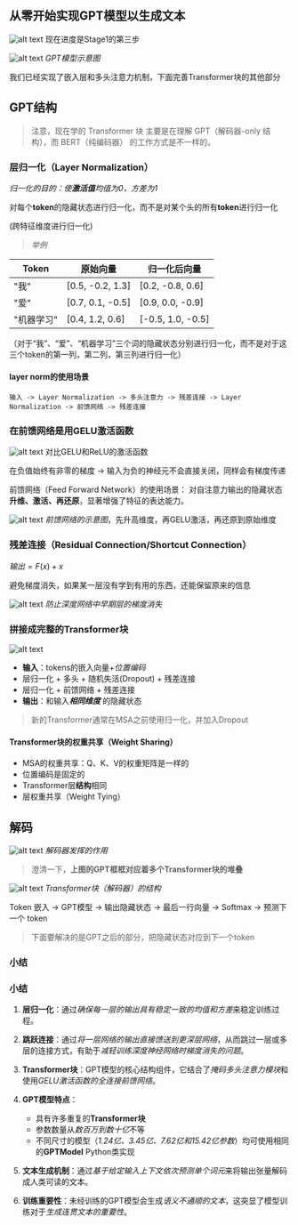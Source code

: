 从零开始实现GPT模型以生成文本
---

![alt text](images/build-a-llm/image_rename28.png)
现在进度是Stage1的第三步

![alt text](images/build-a-llm/image_rename29.png)
*GPT模型示意图*

我们已经实现了嵌入层和多头注意力机制，下面完善Transformer块的其他部分

## GPT结构
> 注意，现在学的 Transformer 块 主要是在理解 GPT（解码器-only 结构），而 BERT（纯编码器） 的工作方式是不一样的。
### 层归一化（Layer Normalization）

*归一化的目的：使**激活值**均值为0，方差为1*

对每个**token**的隐藏状态进行归一化，而不是对某个头的所有**token**进行归一化

(跨特征维度进行归一化)
> *举例*
>
| Token | 原始向量 | 归一化后向量 |
|-------|---------|-------------|
| "我" | [0.5, -0.2, 1.3] | [0.2, -0.8, 0.6] |
| "爱" | [0.7, 0.1, -0.5] | [0.9, 0.0, -0.9] |
| "机器学习" | [0.4, 1.2, 0.6] | [-0.5, 1.0, -0.5] |

（对于“我”、“爱”、“机器学习”三个词的隐藏状态分别进行归一化，而不是对于这三个token的第一列，第二列，第三列进行归一化）

#### layer norm的使用场景
`输入 -> Layer Normalization -> 多头注意力 -> 残差连接 -> Layer Normalization -> 前馈网络 -> 残差连接`

### 在前馈网络是用GELU激活函数

![alt text](images/build-a-llm/image_rename30.png)
对比GELU和ReLU的激活函数

在负值始终有非零的梯度 -> 输入为负的神经元不会直接关闭，同样会有梯度传递

前馈网络（Feed Forward Network）的使用场景：
对自注意力输出的隐藏状态**升维、激活、再还原**，显著增强了特征的表达能力。

![alt text](images/build-a-llm/image_rename36.png)
*前馈网络的示意图*，先升高维度，再GELU激活，再还原到原始维度

### 残差连接（Residual Connection/Shortcut Connection）
$输出=F(x)+x$

避免梯度消失，如果某一层没有学到有用的东西，还能保留原来的信息

![alt text](images/build-a-llm/image_rename32.png)
*防止深度网络中早期层的梯度消失*

### 拼接成完整的Transformer块

![alt text](images/build-a-llm/image_rename33.png)

- **输入**：tokens的嵌入向量+*位置编码*
- 层归一化 + 多头 + 随机失活(Dropout) + 残差连接
- 层归一化 + 前馈网络 + 残差连接
- **输出**：和输入***相同维度*** 的隐藏状态

> 新的Transformer通常在MSA之前使用归一化，并加入Dropout

#### Transformer块的权重共享（Weight Sharing）
- MSA的权重共享：Q、K、V的权重矩阵是一样的
- 位置编码是固定的
- Transformer层**结构**相同
- 层权重共享（Weight Tying）

## 解码
![alt text](images/build-a-llm/image_rename34.png)
*解码器发挥的作用*

> 澄清一下，**上图的GPT框框对应着多个Transformer块的堆叠**

![alt text](images/build-a-llm/image_rename35.png)
*Transformer块（解码器）的结构*

Token 嵌入 → GPT模型 → 输出隐藏状态 → 最后一行向量 → Softmax → 预测下一个 token

> 下面要解决的是GPT之后的部分，把隐藏状态对应到下一个token

### 小结

### 小结

1. **层归一化**：通过*确保每一层的输出具有稳定一致的均值和方差*来稳定训练过程。

2. **跳跃连接**：通过*将一层网络的输出直接馈送到更深层网络*，从而跳过一层或多层的连接方式，有助于*减轻训练深度神经网络时梯度消失的问题*。

3. **Transformer块**：GPT模型的核心结构组件，它结合了*掩码多头注意力模块*和使用*GELU激活函数的全连接前馈网络*。

4. **GPT模型特点**：
   - 具有许多重复的**Transformer块**
   - 参数数量从*数百万到数十亿*不等
   - 不同尺寸的模型（*1.24亿、3.45亿、7.62亿和15.42亿参数*）均可使用相同的**GPTModel** Python类实现

5. **文本生成机制**：通过*基于给定输入上下文依次预测单个词元*来将输出张量解码成人类可读的文本。

6. **训练重要性**：未经训练的GPT模型会生成*语义不通顺的文本*，这突显了模型训练对于*生成连贯文本的重要性*。